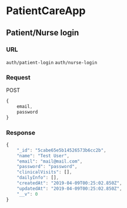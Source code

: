 # PatientCareApp

## Patient/Nurse login


### URL
`auth/patient-login`
`auth/nurse-login`

### Request
POST
```javascript
{
	email,
  	password
}
```

### Response
```javascript
{
    "_id": "5cabe65e5b14526573b6cc2b",
    "name": "Test User",
    "email": "mail@mail.com",
    "password": "password",
    "clinicalVisits": [],
    "dailyInfo": [],
    "createdAt": "2019-04-09T00:25:02.850Z",
    "updatedAt": "2019-04-09T00:25:02.850Z",
    "__v": 0
}

